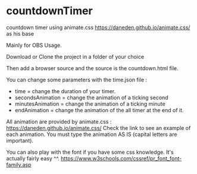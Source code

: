 # countdownTimer
countdown timer using animate.css https://daneden.github.io/animate.css/ as his base 

Mainly for OBS Usage.

Download or Clone the project in a folder of your choice

Then add a browser source and the source is the countdown.html file.

You can change some parameters with the time.json file :
- time = change the duration of your timer.
- secondsAnimation = change the animation of a ticking second
- minutesAnimation = change the animation of a ticking minute
- endAnimation = change the animation of the all timer at the end of it.

All animation are provided by animate.css : https://daneden.github.io/animate.css/
Check the link to see an example of each animation.
You must type the animation AS IS (capital letters are important).

You can also play with the font if you have some css knowledge.
It's actually fairly easy ^^. 
https://www.w3schools.com/cssref/pr_font_font-family.asp
